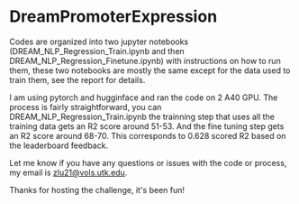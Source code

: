 # DreamPromoterExpression

Codes are organized into two jupyter notebooks (DREAM_NLP_Regression_Train.ipynb and then DREAM_NLP_Regression_Finetune.ipynb) with instructions on how to run them, these two notebooks are mostly the same except for the data used to train them, see the report for details.

I am using pytorch and hugginface and ran the code on 2 A40 GPU. The process is fairly straightforward, you can DREAM_NLP_Regression_Train.ipynb the trainning step that uses all the training data gets an R2 score around 51-53. And the fine tuning step gets an R2 score around 68-70. This corresponds to 0.628 scored R2 based on the leaderboard feedback.

Let me know if you have any questions or issues with the code or process, my email is zlu21@vols.utk.edu.

Thanks for hosting the challenge, it's been fun!

